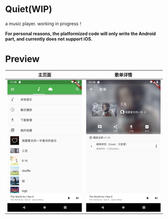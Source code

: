 # Quiet(WIP)

a music player. working in progress！

**For personal reasons, the platformized code will only write the Android part, and currently does not support iOS.**



# Preview

|            主页面            |                      歌单详情                      |
| :--------------------------: | :------------------------------------------------: |
| ![main](./_preview/main.png) | ![playlist_detail](./_preview/playlist_detail.png) |


